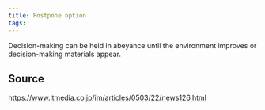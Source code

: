 ```yaml
---
title: Postpone option
tags: 
---
```


Decision-making can be held in abeyance until the environment improves or decision-making materials appear.

## Source
https://www.itmedia.co.jp/im/articles/0503/22/news126.html